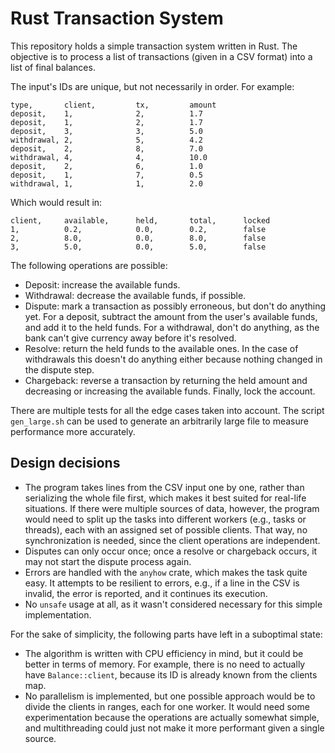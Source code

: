 # Rust Transaction System

This repository holds a simple transaction system written in Rust. The objective
is to process a list of transactions (given in a CSV format) into a list of
final balances.

The input's IDs are unique, but not necessarily in order. For example:

```csv
type,       client,         tx,         amount
deposit,    1,              2,          1.7
deposit,    1,              2,          1.7
deposit,    3,              3,          5.0
withdrawal, 2,              5,          4.2
deposit,    2,              8,          7.0
withdrawal, 4,              4,          10.0
deposit,    2,              6,          1.0
deposit,    1,              7,          0.5
withdrawal, 1,              1,          2.0
```

Which would result in:

```csv
client,     available,      held,       total,      locked
1,          0.2,            0.0,        0.2,        false
2,          8.0,            0.0,        8.0,        false
3,          5.0,            0.0,        5.0,        false
```

The following operations are possible:

* Deposit: increase the available funds.
* Withdrawal: decrease the available funds, if possible.
* Dispute: mark a transaction as possibly erroneous, but don't do anything yet.
  For a deposit, subtract the amount from the user's available funds, and add it
  to the held funds. For a withdrawal, don't do anything, as the bank can't give
  currency away before it's resolved.
* Resolve: return the held funds to the available ones. In the case of
  withdrawals this doesn't do anything either because nothing changed in the
  dispute step.
* Chargeback: reverse a transaction by returning the held amount and decreasing
  or increasing the available funds. Finally, lock the account.

There are multiple tests for all the edge cases taken into account. The script
`gen_large.sh` can be used to generate an arbitrarily large file to measure
performance more accurately.

## Design decisions

* The program takes lines from the CSV input one by one, rather than serializing
  the whole file first, which makes it best suited for real-life situations. If
  there were multiple sources of data, however, the program would need to split
  up the tasks into different workers (e.g., tasks or threads), each with an
  assigned set of possible clients. That way, no synchronization is needed,
  since the client operations are independent.
* Disputes can only occur once; once a resolve or chargeback occurs, it may not
  start the dispute process again.
* Errors are handled with the `anyhow` crate, which makes the task quite easy.
  It attempts to be resilient to errors, e.g., if a line in the CSV is invalid,
  the error is reported, and it continues its execution.
* No `unsafe` usage at all, as it wasn't considered necessary for this simple
  implementation.

For the sake of simplicity, the following parts have left in a suboptimal state:

* The algorithm is written with CPU efficiency in mind, but it could be better
  in terms of memory. For example, there is no need to actually have
  `Balance::client`, because its ID is already known from the clients map.
* No parallelism is implemented, but one possible approach would be to divide
  the clients in ranges, each for one worker. It would need some experimentation
  because the operations are actually somewhat simple, and multithreading could
  just not make it more performant given a single source.

